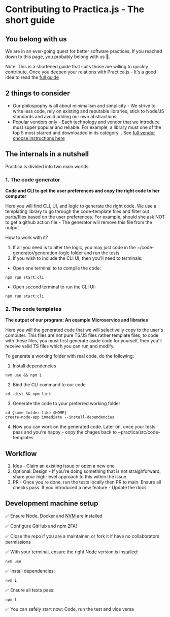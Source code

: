 # Contributing to Practica.js - The short guide

## You belong with us

We are in an ever-going quest for better software practices. If you reached down to this page, you probably belong with us 💜. 

Note: This is a shortened guide that suits those are willing to quickly contribute. Once you deepen your relations with Practica.js - It's a good idea to read the [full guide](https://github.com/practicajs/practica/blob/main/CONTRIBUTING.md)

## 2 things to consider

- Our philospophy is all about minimalism and simplicity - We strive to write less code, rely on existing and reputable libraries, stick to Node/JS standards and avoid adding our own abstractions
- Popular vendors only - Each technology and vendor that we introduce must super popular and reliable. For example, a library must one of the top 5 most starred and downloaded in its category. . See [full vendor choose instructions here](./vendor-pick-guidelines.MD)

## The internals in a nutshell

Practica is divided into two main worlds:

### 1. The code generator

**Code and CLI to get the user preferences and copy the right code to her computer**

Here you will find CLI, UI, and logic to generate the right code. We use a templating library to go through the code-template files and filter out parts/files based on the user preferences. For example, should she ask NOT to get a github action file - The generator will remove this file from the output

How to work with it?

1. If all you need is to alter the logic, you may just code in the ~/code-generator/generation-logic folder and run the tests
2. If you wish to include the CLI UI, then you'll need to terminals: 

- Open one terminal to to compile the code:

`
npm run start:cli
`

- Open second terminal to run the CLI UI:

`
npm run start:cli
`

### 2. The code templates

**The output of our program: An example Microservice and libraries**

Here you will the generated code that we will selectivelly copy to the user's computer. This files are not pure TS/JS files rather template files, to code with these files, you must first generate aside code for yourself, then you'll receive valid TS files which you can run and modify. 

To generate a working folder with real code, do the following:

1. Install dependencies

```
nvm use && npm i
```

2. Bind the CLI command to our code

```
cd .dist && npm link
```

3. Generate the code to your preferred working folder

```
cd {some folder like $HOME}
create-node-app immediate --install-dependencies
```

4. Now you can work on the generated code. Later on, once your tests pass and you're happy - copy the chages back to ~practica/src/code-templates


## Workflow

1. Idea - Claim an existing issue or open a new one
2. Optional: Design - If you're doing something that is not straighforward, share your high-level approach to this within the issue
3. PR - Once you're done, run the tests locally then PR to main. Ensure all checks pass. If you introduced a new feature - Update the docs

## Development machine setup

✅ Ensure Node, Docker and [NVM](https://github.com/nvm-sh/nvm#installing-and-updating) are installed

✅ Configure GitHub and npm 2FA!

✅ Close the repo if you are a maintainer, or fork it if have no collaborators permissions

✅ With your terminal, ensure the right Node version is installed:

```
nvm use
```

✅ Install dependencies:


```
nvm i
```

✅ Ensure all tests pass:

```
npm t
```

✅ You can safely start now: Code, run the test and vice versa
